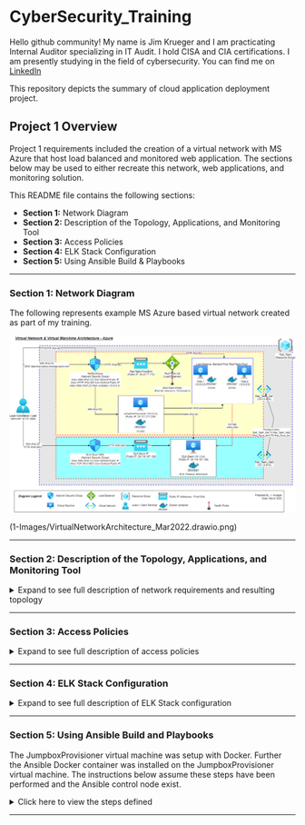 # CyberSecurity_Training
Hello github community! My name is Jim Krueger and I am practicating Internal Auditor specializing in IT Audit.  I hold CISA and CIA certifications.  I am presently studying in the field of cybersecurity.  You can find me on [LinkedIn](https://www.linkedin.com/in/jimkrueger1/)

This repository depicts the summary of cloud application deployment project.

## Project 1 Overview

Project 1 requirements included the creation of a virtual network with MS Azure that host load balanced and monitored web application.  The sections below may be used to either recreate this network, web applications, and monitoring solution.  

This README file contains the following sections:

- **Section 1:** Network Diagram
- **Section 2:** Description of the Topology, Applications, and Monitoring Tool
- **Section 3:** Access Policies
- **Section 4:** ELK Stack Configuration
- **Section 5:** Using Ansible Build & Playbooks

---

### Section 1: Network Diagram

The following represents example MS Azure based virtual network created as part of my training.

![Diagram of the Network](1-Images/VirtualNetworkArchitecture_Mar2022.drawio.png)

(1-Images/VirtualNetworkArchitecture_Mar2022.drawio.png)

---

### Section 2: Description of the Topology, Applications, and Monitoring Tool

<details>
  <summary>Expand to see full description of network requirements and resulting topology</summary>

As noted in the overview, project requirements include establishing a load-balanced and monitored web applications.  The web application selected was DVWA, the [D*mn Vulnerable Web Application](https://opensourcelibs.com/lib/dvwa?msclkid=4d0d154aab7811ec90879e379f49b7cb).  The monitoring solution selected was [ELK Stack](https://www.elastic.co/).  Further, additional modules were added to the ELK Stack solution to perform select monitoring functions.  The modules included: 
- [FILEBEAT](https://www.elastic.co/beats/filebeat?msclkid=e63a6160ad3b11ecae6645121e972632)
- [METRICBEAT](https://www.elastic.co/beats/metricbeat?msclkid=f5e47f1cad3b11ec892bbb985a94eddb).

Docker [Ansible](https://hub.docker.com/r/ansible/ansible/#!?msclkid=5a5f7a68ad3b11ecb803ff2a466d2e90) was used to deploy the applications and associated configuration files.  Ansible playbook files were created to install and configure the application dockers on the target machines. 

A [Microsoft Azure](https://azure.microsoft.com/en-us) network was created to include a two virtual networks, jumpbox, load balancer, and three virtual machines.  This architecture was designed to host the web applications and monitoring solution.

The jumpbox, load balancer, and 2 of 3 virtual machines were defined in the virtual network name 'Red-Team--Net' as noted in the table below.  The virtual machines in 'Red-Team-Net' were defined as the web application servers hosting the DVWA application.  The virtual machines hosting DVWA were defined in a _Availability Pool_.  The use of _Availability Pool_ in MS Azure helps to ensure that access to the DVWA's is uniterupted in the event that 1 of the 2 virtual machines were to become unavailable.

The 3rd virtual machine was the designated 'ELK Stack' server. This machine was defined in the virtual network named 'Red-Team-Net2', the macine was also placed in a seperate region of the MS Azure network.  This server host the ELK Stack monitoring application.  The purpose and configuration of the ELK Stack server is described at `Section 3` below.

All virtual machines defined were created with Ubuntu Linux operating systems.  Further, the virtual networks, 'Red-Team-Net' and 'Red-Team-Net2' were configured with peering.  The peering capability in MS Azure allows for virtual networks to transfer data across Azure deployment regions.

Summary of key network components and configurations as follows:

| Name                | Function                  | Virtual Network | IP Address | Operating System |
|---------------------|---------------------------|-----------------|------------| -----------------|
| JumpboxProvisioner  | Gateway                   | Red-Team-Net    | 10.0.0.4   | Linux-Ubuntu     |
| Web-1               | Web-App Server            | Red-Team-Net    | 10.0.0.5   | Linux-Ubuntu     |
| Web-2               | Web-App Server            | Red-Team-Net    | 10.0.0.6   | Linux-Ubuntu     |
| ELK-Stack           | Log Analytics & Alerting  | Red-Team-Net2   | 10.1.0.4   | Linux-Ubuntu     |

 <details>
   <summary>Expand the section below to see key configurations of the virtual networks, load balancer, and jumpbox.</summary>

Summary of load balancer:
- _Frontend IP Configuration:_ Public IP address defined as `20.25.77.115`

![Frontend IP Config Image](1-Images/Frontend-IP-Config.PNG)

- _Backend Pools:_ Backend pools that include servers `Web-1` and `Web-2` defined

![Backend Pools Config Image](1-Images/Backend-Pools.PNG)

- _Health Probes:_ Azure Load Balancer rules require a health probe to detect the endpoint status. The configuration of the health probe and probe responses determines which backend pool instances will receive new connections. The health probe in the Red-Team load balancer helps detect the failure of the DVWA application on either `Web-1` or `Web-2` and direct traffic to the active application.

![Health Probe Config Image](1-Images/Red-Team-Probe.PNG)

Summary of Jumpbox:
- _Properties of Jumpbox Virtual Machine:_ The Jumpbox virtual provides the benefit of prohibiting external users from directly accessing the `Web-1` and `Web-2` servers, rather the Jumpbox defines what traffic (SSH, HTTP, or other) is allowed through to the servers.

![Jumpbox VM Config Image](1-Images/Jumpbox%20VM%20Config.PNG)

Private IP range of the virtual networks noted above defined as follows:
- **Red-Team-Net:** 10.0.0.0/16
- **Red-Team-Net2:** 10.1.0.0/16

Network peering:
- Configured between the **Red-Team-Net** and **Red-Team-Net2** virtual networks, allowing connection in both directions from virtual machines existing in different regions.

![Network Peering](1-Images/Network-Peering.PNG)

 </details>

</details>

---

### Section 3: Access Policies

<details>
  <summary>Expand to see full description of access policies</summary>
The virtual machines on the internal network are not exposed to the public Internet.  Only the `Jumpbox` virtual machine can accept connections from the Internet. Access to this machine is only allowed from the following IP addresses:
- _Whitelisted IP addresses_: ##.##.156.27

Machines within the network can only be accessed by the Jumpbox virtual machine.  A summary of the access policies in place can be found in the table below.

| Name               | IP Address   | Publicly Accessible | Allowed IP Addresses   |
|--------------------|--------------|---------------------|------------------------|
| JumpboxProvisioner | 10.0.0.4     | Yes                 | ##.##.156.27           |
| Web-1              | 10.0.0.5     | No                  | 10.0.0.4               |
| Web-2              | 10.0.0.6     | No                  | 10.0.0.4               |
| ELK-Stack          | 10.1.0.4     | Yes                 | ##.##.156.27; 10.0.0.4 |

 <details>
   <summary>Summary of Access Policies</summary>

Access Rules - Jumpbox

![JumpboxProvisioner Networking Rules](1-Images/Access%20Rules%20Jumpbox.PNG)

Access Rules - ELK Stack

![ELK Stack Networking Rules](1-Images/Access%20Rules%20ELK-Stack.PNG)

 </details>

</details>

---

### Section 4: ELK Stack Configuration

<details>
  <summary>Expand to see full description of ELK Stack configuration</summary>

Ansible was used to automate configuration of the ELK machine. No configuration was performed manually.  The advantages of Ansible include the following related to system configuration:
- **Accuracy:** Leveraging Ansible to automate the setup of ELK machine helps ensure the accurate configuration of settings and flags, helping to eliminate human error.
- **Completeness:** Leveraging Ansible to automate the setup of ELK machine helps ensure the complete setup of a single machine or many machines, helping to eliminate machines from being missed.

 <details>
   <summary>Click here to view details of target machines & beats:</summary>
  <br>

- **Target Machines:** _The ELK Stack server is configured to monitor the following machines_

  - Web-1
    - Private IP: 10.0.0.5
    - Applications: DVWA
  - Web-2
    - Private IP: 10.0.0.6
    - Applications: DVWA 

- **Beats Installed:** _The following Beats installed on the aforementioned machines_

  - `FILEBEAT`
    - See URL for more details [Filebeat](https://www.elastic.co/beats/filebeat?msclkid=14613ae2ab6c11ecb5c6c574a3483e0d)
  - `METRICBEAT`
    - See URL for more details [Metricbeat](https://www.elastic.co/beats/metricbeat?msclkid=5485be4aab6c11eca81543bc3775ed66)

- **Information Collected:** These Beats allow us to collect the following information from each machine

  - `BEATS`: Beats are special-purpose data collection modules.
    - Rather than collecting all a machine's log data, Beats allow you to collect only the very specific pieces of information you are interested in.
    - Beats generate and send log file data to either Logstash and Elasticsearch for indexing. Kilbana is then used to visualize the data collected in user friendly depictions.
    - Since 'FILEBEAT' and 'METRICBEAT' collect data about specific files on remote machines, they must be installed on the machines targeted for monitoring.
  - `FILEBEAT`: _Collects data about file system_
    - This beat collects and parses logs from various components of the machines.  Logs targed include the _var/log/*.log_ folder and can be further refined in configuration file if desired.
    - The beat outputs data to the _elasticsearch_ and _Kibana_ modules of ELK Stack.
    - Logs collected and parsed in the project configuration include for example:
      - **nginx**: Records events like visitors to your site and issues it encountered to log files. 
      - **osquery**: Records events like user logins, installed programs, running processes, network connections, or system log collection. 
  - `METRICBEAT`: _Collects machine metrics_
    - This beat collects and parses data/statistics from various system/hardware components of the machines or containers where installed and configured.
    - The beat outputs data the _elasticsearch_ and _Kibana_ modules of ELK Stack.
    - Example statistics collected and parsed include for example:
      - CPU usage, memory, file system, disk IO, and network IO statistics, as well as processes running on your systems.

 </details>


</details>

---

### Section 5: Using Ansible Build and Playbooks

The JumpboxProvisioner virtual machine was setup with Docker.  Further the Ansible Docker container was installed on the JumpboxProvisioner virtual machine.  The instructions below assume these steps have been performed and the Ansible control node exist.

<details>
  <summary>Click here to view the steps defined</summary>

**Step 1 - Access JumpboxProvision Ansible Node:**
To begin the installation of the DVWA docker and ELK Stack containers on the target machines, we will ‘SSH’ from local host into the JumpboxProvisioner using the following command:
- $ ssh -I ~/ssh/id_rsa _userID_@DNS-address.azure.com

After successfully accessing the JumpboxProvision machine, start the previously installed Docker container:
- $ sudo docker start _docker-name_

Image of installed docker on JumpboxProvisioner:
![Jumpbox-Docker.PNG](1-Images/jumpbox-docker.PNG)

Enter the Docker container on JumpboxProvisioner with the following command:
- $ sudo docker exec -ti sweet_elbakyan /bin/bash

Image of docker container:
![docker-container](1-Images/docker-commandline.PNG)

**Step 2 – Modify Ansible Host File:**
The Ansible ‘etc/host’ file requires update to have visibility to the target machines.  Our etc/ansible/hosts file was updated to include a group of servers titled ‘webservers’ and another group of servers titled ‘elk’.  The private IP of the target servers was entered into each group as follows:
![etc/ansible/hosts](1-Images/ansible-host.PNG)

**Step 3 – Create & Ansible Playbooks for DVWA, ELK, Filebeat, and Metricbeat:**
The following folder structure was created on the Ansible docker to accommodate the playbook and configuration files:
- Etc/ansible/{hosts file}
- Etc/ansible/roles/{playbook files}
- Etc/ansible/roles/files{configuration files}

 <details>
   <summary>Click here to view the playbook files created</summary>

Playbooks created as follows:
DVWA:
![Web-Applications](2-Ansible/my-webapp.yaml)

ELK Stack:
![ELK Stack Playbook:](2-Ansible/my-install-elk.yaml)

Filebeat:
![Filebeat Playbook:](2-Ansible/filebeat-playbook.yaml)

Metricbeat:
![Metricbeat Playbook:](2-Ansible/metricbeat-playbook.yaml)

 </details>

 <details>
   <summary>Click here to vieew the configuration files created</summary>

Configuration files created as follows:
Ansible:
![Ansible Configuration](2-Ansible/ansible.cfg)

Filebeat:
![Filebeat Config](2-Ansible/filebeat-config.yml)

Metricbeat:
![Metricbeat Config](2-Ansible/metricbeat-config.yml)

 </details>

**Step 4 – Run Playbooks:**
The following command is used to run playbooks:
- $ ansible-playbook {playbook-name}

Note this command must be run from the folder containing the playbook files.

Run results outputed to the terminal screen.

**Step 5: Confirm Installation:**

Navigate to the individual virtual machines (Web-1, Web-2, and ELK-Stack) and check docker status as follows:

Navigate to individual machines:
- $ ssh -i .ssh/id_rsa _userID@10.0.0.#

Check Docker status from command line:
- $ sudo docker ps

 <details>
   <summary>Click here to see status of DVWA and ELK-Stack Dockers</summary>

**Docker Views:**
Web-1 DVWA:
![Web-1 DVWA Docker](1-Images/web1-dvwa.PNG)

Web-2 DVWA:
![Web-2 DVWA Docker](1-Images/web2-dvwa.PNG)

ELK-Stack:
![ELK-Stack Docker](1-Images/elk-docker.PNG)

**Web portal views:**

DVWA:
- Enter the public IP assigned by Azure
![DVWA Portal](1-Images/dvwa-web-portal.PNG)

ELK-Stack:
- Enter the public IP assigned by Azue
![ELK-Stack Kibana View](1-Images/elk-stack-kibanaportal.PNG)

 </details>

</details>

---
